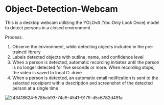 # Object-Detection-Webcam
This is a desktop webcam utilizing the YOLOv8 (You Only Look Once) model to detect persons in a closed environment.

Process:
1. Observe the environment, while detecting objects included in the pre-trained library
2. Labels detected objects with outline, name, and confidence level
3. When a person is detected, automatic recording initiates until the person is no longer detected for five seconds or more. When recording stops, the video is saved to local C: drive
4. When a person is detected, an automatic email notification is sent to the selected receipient with a description and screenshot of the detected person at a single time

![243418624-5785cb93-74c9-4541-9179-d5c6782d491a](https://github.com/ErikSierra/Object-Detection-Webcam/assets/120680439/e863233d-5bc7-4af1-8920-a864f543fe0d)


